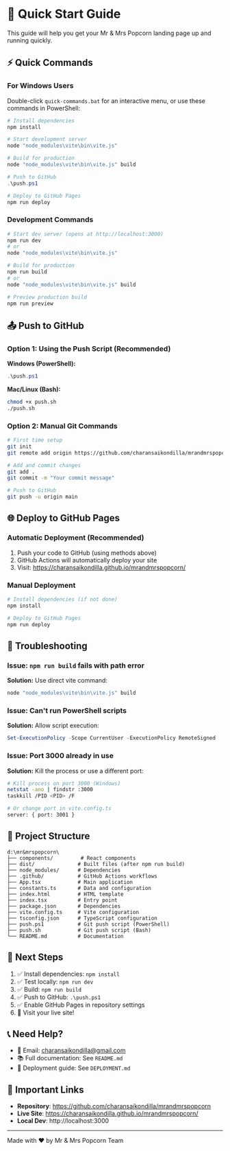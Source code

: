 # 🚀 Quick Start Guide

This guide will help you get your Mr & Mrs Popcorn landing page up and running quickly.

## ⚡ Quick Commands

### For Windows Users

Double-click `quick-commands.bat` for an interactive menu, or use these commands in PowerShell:

```powershell
# Install dependencies
npm install

# Start development server
node "node_modules\vite\bin\vite.js"

# Build for production
node "node_modules\vite\bin\vite.js" build

# Push to GitHub
.\push.ps1

# Deploy to GitHub Pages
npm run deploy
```

### Development Commands

```bash
# Start dev server (opens at http://localhost:3000)
npm run dev
# or
node "node_modules\vite\bin\vite.js"

# Build for production
npm run build
# or
node "node_modules\vite\bin\vite.js" build

# Preview production build
npm run preview
```

## 📤 Push to GitHub

### Option 1: Using the Push Script (Recommended)

**Windows (PowerShell):**
```powershell
.\push.ps1
```

**Mac/Linux (Bash):**
```bash
chmod +x push.sh
./push.sh
```

### Option 2: Manual Git Commands

```bash
# First time setup
git init
git remote add origin https://github.com/charansaikondilla/mrandmrspopcorn.git

# Add and commit changes
git add .
git commit -m "Your commit message"

# Push to GitHub
git push -u origin main
```

## 🌐 Deploy to GitHub Pages

### Automatic Deployment (Recommended)

1. Push your code to GitHub (using methods above)
2. GitHub Actions will automatically deploy your site
3. Visit: https://charansaikondilla.github.io/mrandmrspopcorn/

### Manual Deployment

```bash
# Install dependencies (if not done)
npm install

# Deploy to GitHub Pages
npm run deploy
```

## 🔧 Troubleshooting

### Issue: `npm run build` fails with path error

**Solution:** Use direct vite command:
```bash
node "node_modules\vite\bin\vite.js" build
```

### Issue: Can't run PowerShell scripts

**Solution:** Allow script execution:
```powershell
Set-ExecutionPolicy -Scope CurrentUser -ExecutionPolicy RemoteSigned
```

### Issue: Port 3000 already in use

**Solution:** Kill the process or use a different port:
```bash
# Kill process on port 3000 (Windows)
netstat -ano | findstr :3000
taskkill /PID <PID> /F

# Or change port in vite.config.ts
server: { port: 3001 }
```

## 📝 Project Structure

```
d:\mr&mrspopcorn\
├── components/         # React components
├── dist/              # Built files (after npm run build)
├── node_modules/      # Dependencies
├── .github/           # GitHub Actions workflows
├── App.tsx            # Main application
├── constants.ts       # Data and configuration
├── index.html         # HTML template
├── index.tsx          # Entry point
├── package.json       # Dependencies
├── vite.config.ts     # Vite configuration
├── tsconfig.json      # TypeScript configuration
├── push.ps1           # Git push script (PowerShell)
├── push.sh            # Git push script (Bash)
└── README.md          # Documentation
```

## 🎯 Next Steps

1. ✅ Install dependencies: `npm install`
2. ✅ Test locally: `npm run dev`
3. ✅ Build: `npm run build`
4. ✅ Push to GitHub: `.\push.ps1`
5. ✅ Enable GitHub Pages in repository settings
6. 🎉 Visit your live site!

## 📞 Need Help?

- 📧 Email: charansaikondilla@gmail.com
- 📚 Full documentation: See `README.md`
- 🚀 Deployment guide: See `DEPLOYMENT.md`

## 🔗 Important Links

- **Repository**: https://github.com/charansaikondilla/mrandmrspopcorn
- **Live Site**: https://charansaikondilla.github.io/mrandmrspopcorn/
- **Local Dev**: http://localhost:3000

---

Made with ❤️ by Mr & Mrs Popcorn Team
